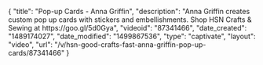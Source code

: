{
    "title": "Pop-up Cards - Anna Griffin",
    "description": "Anna Griffin creates custom pop up cards with stickers and embellishments. Shop HSN Crafts & Sewing at https:\/\/goo.gl\/5d0Gya",
    "videoid": "87341466",
    "date_created": "1489174027",
    "date_modified": "1499867536",
    "type": "captivate",
    "layout": "video",
    "url": "\/v\/hsn-good-crafts-fast-anna-griffin-pop-up-cards\/87341466"
}